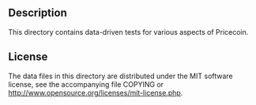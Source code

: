 Description
------------

This directory contains data-driven tests for various aspects of Pricecoin.

License
--------

The data files in this directory are distributed under the MIT software
license, see the accompanying file COPYING or
http://www.opensource.org/licenses/mit-license.php.

